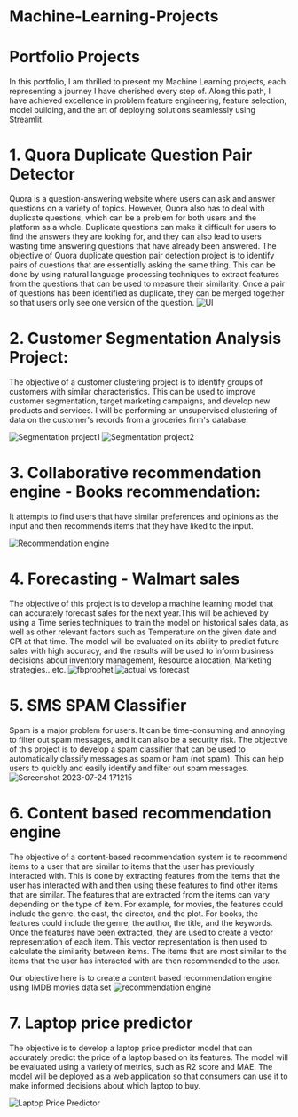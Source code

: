 # Machine-Learning-Projects


# Portfolio Projects
In this portfolio, I am thrilled to present my Machine Learning projects, each representing a journey I have cherished every step of. Along this path, I have achieved excellence in problem feature engineering, feature selection, model building, and the art of deploying solutions seamlessly using Streamlit.


# 1. Quora Duplicate Question Pair Detector
Quora is a question-answering website where users can ask and answer questions on a variety of topics. However, Quora also has to deal with duplicate questions, which can be a problem for both users and the platform as a whole. Duplicate questions can make it difficult for users to find the answers they are looking for, and they can also lead to users wasting time answering questions that have already been answered.
The objective of Quora duplicate question pair detection project is to identify pairs of questions that are essentially asking the same thing. This can be done by using natural language processing techniques to extract features from the questions that can be used to measure their similarity. Once a pair of questions has been identified as duplicate, they can be merged together so that users only see one version of the question.
![UI](https://github.com/prasadkanthuri/Portfolio/assets/135444495/d2683412-94c3-46c1-9cab-475accf279e8)


# 2. Customer Segmentation Analysis Project:
The objective of a customer clustering project is to identify groups of customers with similar characteristics. This can be used to improve customer segmentation, target marketing campaigns, and develop new products and services.
I will be performing an unsupervised clustering of data on the customer's records from a groceries firm's database.

![Segmentation project1](https://github.com/prasadkanthuri/Portfolio/assets/135444495/93f51223-e269-4925-8a64-6970e3e5f807)
![Segmentation project2](https://github.com/prasadkanthuri/Portfolio/assets/135444495/2a2707df-8dfd-4bcf-a10b-76d38b88391e)


# 3. Collaborative recommendation engine - Books recommendation:
It attempts to find users that have similar preferences and opinions as the input and then recommends items that they have liked to the input.

![Recommendation engine](https://github.com/prasadkanthuri/Portfolio/assets/135444495/faf87ca9-72dc-4159-8db9-b065f134caa7)

# 4. Forecasting - Walmart sales
The objective of this project is to develop a machine learning model that can accurately forecast sales for the next year.This will be achieved by using a Time series techniques to train the model on historical sales data, as well as other relevant factors such as Temperature on the given date and CPI at that time. The model will be evaluated on its ability to predict future sales with high accuracy, and the results will be used to inform business decisions about inventory management, Resource allocation, Marketing strategies...etc.
![fbprophet](https://github.com/prasadkanthuri/Portfolio/assets/135444495/01b1339a-532d-4d4f-868a-78a48a0fa24e)
![actual vs forecast](https://github.com/prasadkanthuri/Portfolio/assets/135444495/d5ab182a-a741-4347-a21d-d78bf50beaf4)



# 5. SMS SPAM Classifier
Spam is a major problem for users. It can be time-consuming and annoying to filter out spam messages, and it can also be a security risk.
The objective of this project is to develop a spam classifier that can be used to automatically classify messages as spam or ham (not spam). This can help users to quickly and easily identify and filter out spam messages.
![Screenshot 2023-07-24 171215](https://github.com/prasadkanthuri/Portfolio/assets/135444495/ba65f4d5-aca8-44da-8f7b-c74c244ab591)

# 6. Content based recommendation engine
The objective of a content-based recommendation system is to recommend items to a user that are similar to items that the user has previously interacted with. This is done by extracting features from the items that the user has interacted with and then using these features to find other items that are similar. The features that are extracted from the items can vary depending on the type of item. For example, for movies, the features could include the genre, the cast, the director, and the plot. For books, the features could include the genre, the author, the title, and the keywords. Once the features have been extracted, they are used to create a vector representation of each item. This vector representation is then used to calculate the similarity between items. The items that are most similar to the items that the user has interacted with are then recommended to the user.

Our objective here is to create a content based recommendation engine using IMDB movies data set
![recommendation engine](https://github.com/prasadkanthuri/Portfolio/assets/135444495/2535b775-98c2-457f-aacd-035ddaebf3c9)


# 7. Laptop price predictor
The objective is to develop a laptop price predictor model that can accurately predict the price of a laptop based on its features. The model will be evaluated using a variety of metrics, such as R2 score and MAE. The model will be deployed as a web application so that consumers can use it to make informed decisions about which laptop to buy.

![Laptop Price Predictor](https://github.com/prasadkanthuri/Portfolio/assets/135444495/d87fce74-2419-4303-a7c2-41e64855ccf1)

